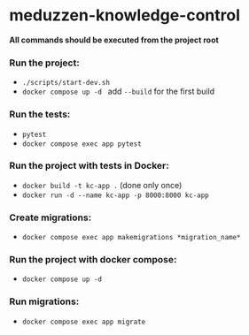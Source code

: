 # meduzzen-knowledge-control

**All commands should be executed from the project root**

### Run the project:
- `./scripts/start-dev.sh`
- `docker compose up -d ` add `--build` for the first build

### Run the tests:
- `pytest`
- `docker compose exec app pytest`

### Run the project with tests in Docker:
- `docker build -t kc-app .` (done only once)
- `docker run -d --name kc-app -p 8000:8000 kc-app`
### Create migrations:
- `docker compose exec app makemigrations *migration_name*`

### Run the project with docker compose:
- `docker compose up -d`
### Run migrations:
- `docker compose exec app migrate`
